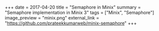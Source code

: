 +++
date = 2017-04-20
title = "Semaphore in Minix"
summary = "Semaphore implementation in Minix 3"
tags = ["Minix", "Semaphore"]
image_preview = "minix.png"
external_link = "https://github.com/prateekkumarweb/minix-semaphore"
+++

